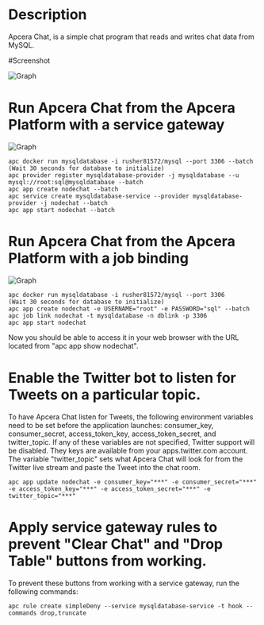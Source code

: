 # Description 
Apcera Chat, is a simple chat program that reads and writes chat data from MySQL.

#Screenshot

![Graph](https://linux-toys.com/apcera-nodechat.png)

# Run Apcera Chat from the Apcera Platform with a service gateway
![Graph](https://www.linux-toys.com/apcerachat_sg.png)
```
apc docker run mysqldatabase -i rusher81572/mysql --port 3306 --batch
(Wait 30 seconds for database to initialize)
apc provider register mysqldatabase-provider -j mysqldatabase --u mysql://root:sql@mysqldatabase --batch
apc app create nodechat --batch
apc service create mysqldatabase-service --provider mysqldatabase-provider -j nodechat --batch
apc app start nodechat --batch
```

# Run Apcera Chat from the Apcera Platform with a job binding
![Graph](https://www.linux-toys.com/apcerachat_job.png)
```
apc docker run mysqldatabase -i rusher81572/mysql --port 3306
(Wait 30 seconds for database to initialize)
apc app create nodechat -e USERNAME="root" -e PASSWORD="sql" --batch 
apc job link nodechat -t mysqldatabase -n dblink -p 3306
apc app start nodechat
```

Now you should be able to access it in your web browser with the URL located from "apc app show nodechat".

# Enable the Twitter bot to listen for Tweets on a particular topic.
To have Apcera Chat listen for Tweets, the following environment variables need to be set before the application launches: consumer_key, consumer_secret, access_token_key, access_token_secret, and twitter_topic. If any of these variables are not specified, Twitter support will be disabled. They keys are available from your apps.twitter.com account. The variable "twitter_topic" sets what Apcera Chat will look for from the Twitter live stream and paste the Tweet into the chat room.
```
apc app update nodechat -e consumer_key="***" -e consumer_secret="***" -e access_token_key="***" -e access_token_secret="***" -e twitter_topic="***"
```

# Apply service gateway rules to prevent "Clear Chat" and "Drop Table" buttons from working.
To prevent these buttons from working with a service gateway, run the following commands:

```
apc rule create simpleDeny --service mysqldatabase-service -t hook --commands drop,truncate
```
